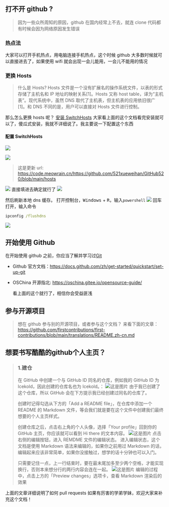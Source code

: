 ## 打不开 github ?

> 因为一些众所周知的原因，github 在国内经常上不去，就连 clone 代码都有时候会因为网络原因发生错误

### 热点法

大家可以打开手机热点，用电脑连接手机热点，这个时候 github 大多数时候就可以直接进去了，如果使用 wifi 就会出现一会儿能用，一会儿不能用的情况

### 更换 Hosts

> 什么是 Hosts?
> Hosts 文件是一个没有扩展名的操作系统文件，以表的形式存储了主机名和 IP 地址的映射关系[1]。Hosts 又称 host table，译为“主机表”。现代系统中，虽然 DNS 取代了主机表，但主机表的应用依旧很广[1]。和 DNS 不同的是，用户可以直接对 Hosts 文件进行控制。

那么怎么更换 hosts 呢？
[安装 SwitchHosts](https://cloud.tencent.com/developer/article/1408956)
大家看上面的这个文档看完安装就可以了，傻瓜式安装，我就不详细说了。我主要说一下配置这个东西

#### 配置 SwitchHosts

![](https://static.meowrain.cn/i/2023/04/01/tywz3y-3.webp)

![](https://static.meowrain.cn/i/2023/04/01/tz45k6-3.webp)

> 这是更新 url: https://code.meowrain.cn/https://github.com/521xueweihan/GitHub520/blob/main/hosts

![](https://static.meowrain.cn/i/2023/04/01/tzoth0-3.webp)
直接填进去确定就行了
![](https://static.meowrain.cn/i/2023/04/01/u07q8i-3.webp)

然后刷新本地 dns 缓存。
打开控制台，<kbd>Windows</kbd> + <kbd>R</kbd>，输入`powershell`
![](https://static.meowrain.cn/i/2023/04/01/u0repf-3.webp)
回车打开，输入命令

```cmd
ipconfig /flushdns
```

![](https://static.meowrain.cn/i/2023/04/01/u0xap3-3.webp)

## 开始使用 Github

在开始使用 github 之前，你应当了解并学习过[Git](/tools-learn/git-learn.md)

- Github 官方文档：https://docs.github.com/zh/get-started/quickstart/set-up-git
- OSChina 开源指北: https://oschina.gitee.io/opensource-guide/

  看上面的这个就行了，相信你会受益匪浅
## 参与开源项目

> 想在 github 参与别的开源项目，或者参与这个文档？
> 来看下面的文章：
> https://github.com/firstcontributions/first-contributions/blob/main/translations/README.zh-cn.md

## 想要书写酷酷的github个人主页？
>### 1.建仓
>在 GitHub 中创建一个与 GitHub ID 同名的仓库，例如我的 GitHub ID 为 lcekold，因此创建的仓库名也为 lcekold。：
>![这是图片](https://static.meowrain.cn/i/2023/04/12/11a7349.webp)
>由于我已创建了这个仓库，所以 GitHub 会在下方提示我已经创建过同名的仓库了。  
>
>创建时记得勾选从下方的「Add a README file」，在仓库中添加一个 README 的 Markdown 文件，等会我们就是要在这个文件中创建我们最终想要的个人主页样式。  
>
>创建仓库之后，点击右上角的个人头像，选择「Your profile」回到你的 GitHub 主页，你应该就可以看到 Hi there 的文本内容。
>![这是图片](https://static.meowrain.cn/i/2023/04/12/11cou7h.webp)
>点击右侧的编辑按钮，进入 REMDME 文件的编辑状态。
进入编辑状态，这个文档是使用 Markdown 语法来编辑的，如果你之前用过 Markdown 的话，编辑起来应该非常简单，如果你没接触过，想学的话十分钟也可以入门。
>
>只需要记住一点，上一行结束时，要在最末尾加多至少两个空格，才能实现换行，否则本来想分行的两行内容会连在一起。
>![这是图片](https://static.meowrain.cn/i/2023/04/12/1239qir.webp)
>编辑的过程中，点击上方的「Preview changes」选项卡，查看 Markdown 渲染后的效果


上面的文章详细说明了如何 pull requests
如果有厉害的学弟学妹，欢迎大家来补充这个文档！



